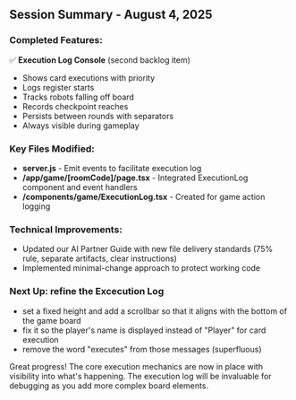 ## Session Summary - August 4, 2025

### Completed Features:
✅ **Execution Log Console** (second backlog item) 
   - Shows card executions with priority
   - Logs register starts
   - Tracks robots falling off board
   - Records checkpoint reaches
   - Persists between rounds with separators
   - Always visible during gameplay

### Key Files Modified:
- **server.js** - Emit events to facilitate execution log
- **/app/game/[roomCode]/page.tsx** - Integrated ExecutionLog component and event handlers
- **/components/game/ExecutionLog.tsx** - Created for game action logging

### Technical Improvements:
- Updated our AI Partner Guide with new file delivery standards (75% rule, separate artifacts, clear instructions)
- Implemented minimal-change approach to protect working code

### Next Up: refine the Excecution Log
- set a fixed height and add a scrollbar so that it aligns with the bottom of the game board
- fix it so the player's name is displayed instead of "Player" for card execution
- remove the word "executes" from those messages (superfluous)

Great progress! The core execution mechanics are now in place with visibility into what's happening. The execution log will be invaluable for debugging as you add more complex board elements.